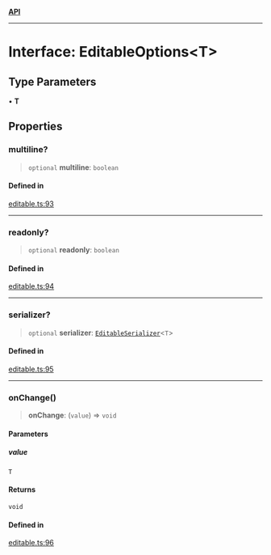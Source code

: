 [**API**](../API.md)

***

# Interface: EditableOptions\<T\>

## Type Parameters

• **T**

## Properties

### multiline?

> `optional` **multiline**: `boolean`

#### Defined in

[editable.ts:93](https://github.com/inokawa/edix/blob/0221f7169064b4e3b1503af85d86c7e3fcc9e65a/src/core/editable.ts#L93)

***

### readonly?

> `optional` **readonly**: `boolean`

#### Defined in

[editable.ts:94](https://github.com/inokawa/edix/blob/0221f7169064b4e3b1503af85d86c7e3fcc9e65a/src/core/editable.ts#L94)

***

### serializer?

> `optional` **serializer**: [`EditableSerializer`](EditableSerializer.md)\<`T`\>

#### Defined in

[editable.ts:95](https://github.com/inokawa/edix/blob/0221f7169064b4e3b1503af85d86c7e3fcc9e65a/src/core/editable.ts#L95)

***

### onChange()

> **onChange**: (`value`) => `void`

#### Parameters

##### value

`T`

#### Returns

`void`

#### Defined in

[editable.ts:96](https://github.com/inokawa/edix/blob/0221f7169064b4e3b1503af85d86c7e3fcc9e65a/src/core/editable.ts#L96)
